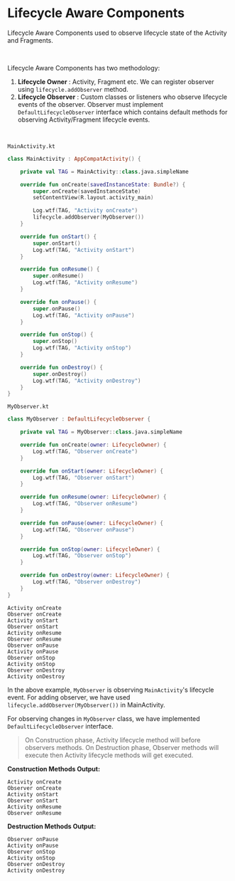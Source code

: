 # Lifecycle Aware Components

Lifecycle Aware Components used to observe lifecycle state of the Activity and Fragments.

<br/>

Lifecycle Aware Components has two methodology:

1. **Lifecycle Owner** : Activity, Fragment etc. We can register observer using `lifecycle.addObserver` method.
2. **Lifecycle Observer** : Custom classes or listeners who observe lifecycle events of the observer. Observer must
   implement `DefaultLifecycleObserver` interface which contains default methods for observing Activity/Fragment
   lifecycle events.

<br/>


`MainActivity.kt`

```kotlin
class MainActivity : AppCompatActivity() {

    private val TAG = MainActivity::class.java.simpleName

    override fun onCreate(savedInstanceState: Bundle?) {
        super.onCreate(savedInstanceState)
        setContentView(R.layout.activity_main)

        Log.wtf(TAG, "Activity onCreate")
        lifecycle.addObserver(MyObserver())
    }

    override fun onStart() {
        super.onStart()
        Log.wtf(TAG, "Activity onStart")
    }

    override fun onResume() {
        super.onResume()
        Log.wtf(TAG, "Activity onResume")
    }

    override fun onPause() {
        super.onPause()
        Log.wtf(TAG, "Activity onPause")
    }

    override fun onStop() {
        super.onStop()
        Log.wtf(TAG, "Activity onStop")
    }

    override fun onDestroy() {
        super.onDestroy()
        Log.wtf(TAG, "Activity onDestroy")
    }
}
```

`MyObserver.kt`

```kotlin
class MyObserver : DefaultLifecycleObserver {

    private val TAG = MyObserver::class.java.simpleName

    override fun onCreate(owner: LifecycleOwner) {
        Log.wtf(TAG, "Observer onCreate")
    }

    override fun onStart(owner: LifecycleOwner) {
        Log.wtf(TAG, "Observer onStart")
    }

    override fun onResume(owner: LifecycleOwner) {
        Log.wtf(TAG, "Observer onResume")
    }

    override fun onPause(owner: LifecycleOwner) {
        Log.wtf(TAG, "Observer onPause")
    }

    override fun onStop(owner: LifecycleOwner) {
        Log.wtf(TAG, "Observer onStop")
    }

    override fun onDestroy(owner: LifecycleOwner) {
        Log.wtf(TAG, "Observer onDestroy")
    }
}
```

```text
Activity onCreate
Observer onCreate
Activity onStart
Observer onStart
Activity onResume
Observer onResume
Observer onPause
Activity onPause
Observer onStop
Activity onStop
Observer onDestroy
Activity onDestroy
```

In the above example, `MyObserver` is observing `MainActivity`'s lifecycle event. For adding observer, we have
used `lifecycle.addObserver(MyObserver())` in MainActivity.

For observing changes in `MyObserver` class, we have implemented `DefaultLifecycleObserver` interface.

> On Construction phase, Activity lifecycle method will before observers methods. On Destruction phase, Observer methods will execute then
> Activity lifecycle methods will get executed.

**Construction Methods Output:**

```text
Activity onCreate
Observer onCreate
Activity onStart
Observer onStart
Activity onResume
Observer onResume
```

**Destruction Methods Output:**

```text
Observer onPause
Activity onPause
Observer onStop
Activity onStop
Observer onDestroy
Activity onDestroy
```
